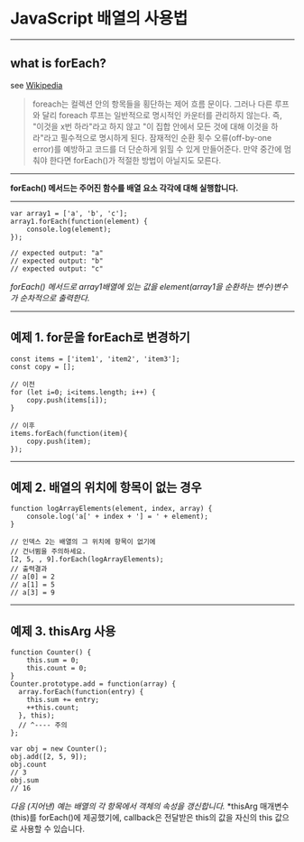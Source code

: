 # JavaScript 배열의 사용법

----
## what is forEach?
see [Wikipedia](https://ko.wikipedia.org/wiki/Foreach_루프)

> foreach는 컬렉션 안의 항목들을 횡단하는 제어 흐름 문이다. 그러나 다른 루프와 달리 foreach 루프는 일반적으로 명시적인 카운터를 관리하지 않는다. 즉, "이것을 x번 하라"라고 하지 않고 "이 집합 안에서 모든 것에 대해 이것을 하라"라고 필수적으로 명시하게 된다. 잠재적인 순환 횟수 오류(off-by-one error)를 예방하고 코드를 더 단순하게 읽힐 수 있게 만들어준다. 만약 중간에 멈춰야 한다면 forEach()가 적절한 방법이 아닐지도 모른다.

----

**forEach() 메서드는 주어진 함수를 배열 요소 각각에 대해 실행합니다.**

----

    var array1 = ['a', 'b', 'c'];
    array1.forEach(function(element) {
        console.log(element);
    });

    // expected output: "a"
    // expected output: "b"
    // expected output: "c"

*forEach() 메서드로 array1배열에 있는 값을 element(array1을 순환하는 변수)변수가 순차적으로 출력한다.*

----
## 예제 1. for문을 forEach로 변경하기

    const items = ['item1', 'item2', 'item3'];
    const copy = [];

    // 이전
    for (let i=0; i<items.length; i++) {
        copy.push(items[i]);
    }

    // 이후
    items.forEach(function(item){
        copy.push(item);
    });

----
## 예제 2. 배열의 위치에 항목이 없는 경우
    function logArrayElements(element, index, array) {
        console.log('a[' + index + '] = ' + element);
    }

    // 인덱스 2는 배열의 그 위치에 항목이 없기에
    // 건너뜀을 주의하세요.
    [2, 5, , 9].forEach(logArrayElements);
    // 출력결과
    // a[0] = 2
    // a[1] = 5
    // a[3] = 9

----
## 예제 3. thisArg 사용
    function Counter() {
        this.sum = 0;
        this.count = 0;
    }
    Counter.prototype.add = function(array) {
      array.forEach(function(entry) {
        this.sum += entry;
        ++this.count;
      }, this);
      // ^---- 주의
    };

    var obj = new Counter();
    obj.add([2, 5, 9]);
    obj.count
    // 3
    obj.sum
    // 16

*다음 (지어낸) 예는 배열의 각 항목에서 객체의 속성을 갱신합니다.*
*thisArg 매개변수(this)를 forEach()에 제공했기에, callback은 전달받은 this의 값을 자신의 this 값으로 사용할 수 있습니다.
